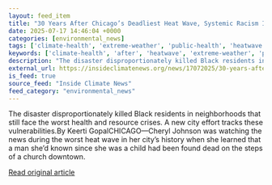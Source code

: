 ```yaml
---
layout: feed_item
title: "30 Years After Chicago’s Deadliest Heat Wave, Systemic Racism Is Still the Root Problem"
date: 2025-07-17 14:46:04 +0000
categories: [environmental_news]
tags: ['climate-health', 'extreme-weather', 'public-health', 'heatwave']
keywords: ['climate-health', 'after', 'heatwave', 'extreme-weather', 'public-health', 'chicago', 'years']
description: "The disaster disproportionately killed Black residents in neighborhoods that still face the worst health and resource crises"
external_url: https://insideclimatenews.org/news/17072025/30-years-after-chicagos-deadliest-heat-wave-systemic-racism-is-still-the-root-problem/
is_feed: true
source_feed: "Inside Climate News"
feed_category: "environmental_news"
---
```


The disaster disproportionately killed Black residents in neighborhoods that still face the worst health and resource crises. A new city effort tracks these vulnerabilities.By Keerti GopalCHICAGO—Cheryl Johnson was watching the news during the worst heat wave in her city’s history when she learned that a man she’d known since she was a child had been found dead on the steps of a church downtown.

[Read original article](https://insideclimatenews.org/news/17072025/30-years-after-chicagos-deadliest-heat-wave-systemic-racism-is-still-the-root-problem/)
